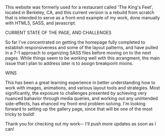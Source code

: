 This website was formerly used for a restaurant called 'The King's Feet', located in Berkeley, CA, and this current version is a rebuild from scratch that is intended to serve as a front-end example of my work, done manually with HTML5, SASS, and javascript.

CURRENT STATE OF THE PAGE, AND CHALLENGES

So far I've concentrated on getting the homepage fully completed to establish responsiveness and some of the layout patterns, and have pulled in a 7-1 approach to organizing SASS files before moving on to the next pages. While things seem to be working well with this arrangment, the main issue that I plan to address later is to assign breakpoint mixins.

WINS

This has been a great learning experience in better understanding how to work with images, animations, and various layout tools and strategies. Most significantly, the exposure to challenges presented by achieving very nuanced bahavior through media queries, and working out any unintended side-effects, has ehanced my front-end problem solving. I'm looking forward to setting up the gallery page, since that will be one of the most tricky to build!

Thank you for checking out my work-- I'll push more updates as soon as I can!

